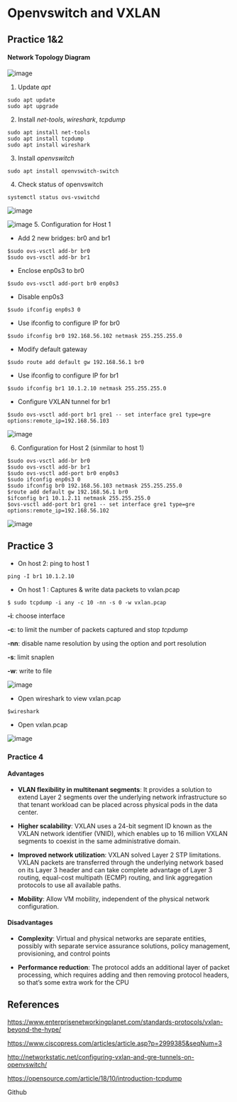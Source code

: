 # Openvswitch and VXLAN

## Practice 1&2

#### Network Topology Diagram

![image](https://user-images.githubusercontent.com/83031380/119137379-f4207680-ba6a-11eb-8936-b41f5aab8aba.png)

1. Update *apt*

```
sudo apt update
sudo apt upgrade
```

2. Install *net-tools*, *wireshark*, *tcpdump*

```
sudo apt install net-tools
sudo apt install tcpdump
sudo apt install wireshark
```

3. Install *openvswitch*

```
sudo apt install openvswitch-switch
```

4. Check status of openvswitch

```
systemctl status ovs-vswitchd
```
![image](https://user-images.githubusercontent.com/83031380/119126205-ecf26c00-ba5c-11eb-9a54-c399f3bd13fb.png)

![image](https://user-images.githubusercontent.com/83031380/119126230-f67bd400-ba5c-11eb-9e68-329546d2cb4c.png)
5. Configuration for Host 1

* Add 2 new bridges: br0 and br1

```
$sudo ovs-vsctl add-br br0
$sudo ovs-vsctl add-br br1
```

* Enclose enp0s3 to br0

```
$sudo ovs-vsctl add-port br0 enp0s3
```

* Disable enp0s3

```
$sudo ifconfig enp0s3 0
```

* Use ifconfig to configure IP for br0

```
$sudo ifconfig br0 192.168.56.102 netmask 255.255.255.0
```

* Modify default gateway

```
$sudo route add default gw 192.168.56.1 br0
```

* Use ifconfig to configure IP for br1

```
$sudo ifconfig br1 10.1.2.10 netmask 255.255.255.0
```

* Configure VXLAN tunnel for br1

```
$sudo ovs-vsctl add-port br1 gre1 -- set interface gre1 type=gre options:remote_ip=192.168.56.103
``` 

![image](https://user-images.githubusercontent.com/83031380/119128026-4cea1200-ba5f-11eb-93f1-58c8d5a244e8.png)

6. Configuration for Host 2 (sinmilar to host 1)

```
$sudo ovs-vsctl add-br br0
$sudo ovs-vsctl add-br br1
$sudo ovs-vsctl add-port br0 enp0s3
$sudo ifconfig enp0s3 0 
$sudo ifconfig br0 192.168.56.103 netmask 255.255.255.0
$route add default gw 192.168.56.1 br0
$ifconfig br1 10.1.2.11 netmask 255.255.255.0
$ovs-vsctl add-port br1 gre1 -- set interface gre1 type=gre options:remote_ip=192.168.56.102
```
![image](https://user-images.githubusercontent.com/83031380/119128919-76576d80-ba60-11eb-9f0a-ec5507c65ca9.png)

## Practice 3

* On host 2: ping to host 1

```
ping -I br1 10.1.2.10
```

* On host 1 : Captures & write data packets to vxlan.pcap

```
$ sudo tcpdump -i any -c 10 -nn -s 0 -w vxlan.pcap
```
**-i**: choose interface

**-c**: to limit the number of packets captured and stop *tcpdump*

**-nn**: disable name resolution by using the option and port resolution

**-s**: limit snaplen

**-w**: write to file

![image](https://user-images.githubusercontent.com/83031380/119129678-6b510d00-ba61-11eb-98f5-043772f59eb0.png)

* Open wireshark to view vxlan.pcap

```
$wireshark
```

* Open vxlan.pcap

![image](https://user-images.githubusercontent.com/83031380/119130054-e61a2800-ba61-11eb-9329-1e8b534820a9.png)

### Practice 4

#### Advantages

* **VLAN flexibility in multitenant segments**: It provides a solution to extend Layer 2 segments over the underlying network infrastructure so that tenant workload can be placed across physical pods in the data center.

* **Higher scalability**: VXLAN uses a 24-bit segment ID known as the VXLAN network identifier (VNID), which enables up to 16 million VXLAN segments to coexist in the same administrative domain.

* **Improved network utilization**: VXLAN solved Layer 2 STP limitations. VXLAN packets are transferred through the underlying network based on its Layer 3 header and can take complete advantage of Layer 3 routing, equal-cost multipath (ECMP) routing, and link aggregation protocols to use all available paths.

* **Mobility**: Allow VM mobility, independent of the physical network configuration. 

#### Disadvantages

* **Complexity**: Virtual and physical networks are separate entities, possibly with separate service assurance solutions, policy management, provisioning, and control points

* **Performance reduction**: The protocol adds an additional layer of packet processing, which requires adding and then removing protocol headers, so that’s some extra work for the CPU

## References

<https://www.enterprisenetworkingplanet.com/standards-protocols/vxlan-beyond-the-hype/>

<https://www.ciscopress.com/articles/article.asp?p=2999385&seqNum=3>

<http://networkstatic.net/configuring-vxlan-and-gre-tunnels-on-openvswitch/>

<https://opensource.com/article/18/10/introduction-tcpdump>

Github